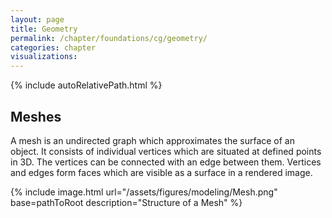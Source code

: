 ```yaml
---
layout: page
title: Geometry
permalink: /chapter/foundations/cg/geometry/
categories: chapter
visualizations:
---
```


{% include autoRelativePath.html %}

## Meshes

A mesh is an undirected graph which approximates the surface of an object.
It consists of individual vertices which are situated at defined points in 3D.
The vertices can be connected with an edge between them.
Vertices and edges form faces which are visible as a surface in a rendered image.

{% include image.html url="/assets/figures/modeling/Mesh.png" base=pathToRoot description="Structure of a Mesh" %}
